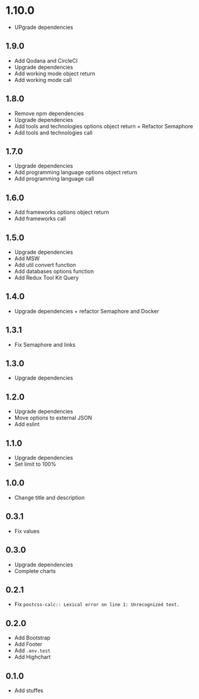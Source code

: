 # 1.10.0
+ UPgrade dependencies

## 1.9.0
+ Add Qodana and CircleCI
+ Upgrade dependencies
+ Add working mode object return
+ Add working mode call

## 1.8.0
+ Remove npm dependencies
+ Upgrade dependencies
+ Add tools and technologies options object return + Refactor Semaphore
+ Add tools and technologies call

## 1.7.0
+ Upgrade dependencies
+ Add programming language options object return
+ Add programming language call

## 1.6.0
+ Add frameworks options object return
+ Add frameworks call

## 1.5.0
+ Upgrade dependencies
+ Add MSW
+ Add util convert function
+ Add databases options function
+ Add Redux Tool Kit Query

## 1.4.0
+ Upgrade dependencies + refactor Semaphore and Docker

## 1.3.1
+ Fix Semaphore and links

## 1.3.0
+ Upgrade dependencies

## 1.2.0
+ Upgrade dependencies
+ Move options to external JSON
+ Add eslint

## 1.1.0
+ Upgrade dependencies
+ Set limit to 100%

## 1.0.0
+ Change title and description

## 0.3.1
+ Fix values

## 0.3.0
+ Upgrade dependencies
+ Complete charts

## 0.2.1
+ Fix `postcss-calc:: Lexical error on line 1: Unrecognized text.`

## 0.2.0
+ Add Bootstrap
+ Add Footer
+ Add `.env.test`
+ Add Highchart

## 0.1.0
+ Add stuffes